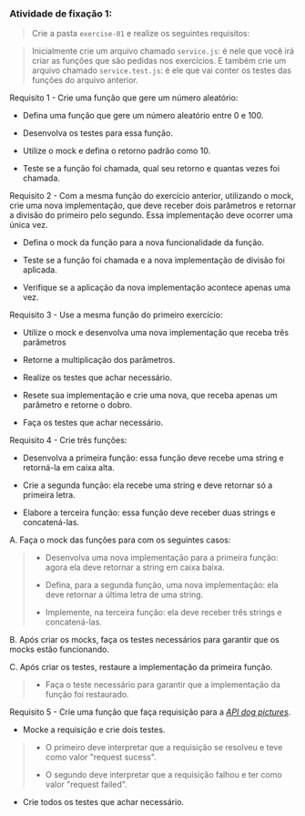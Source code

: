 ###  Atividade de fixação 1:
> Crie a pasta `exercise-01` e realize os seguintes requisitos:

> Inicialmente crie um arquivo chamado `service.js`: é nele que você irá criar as funções que são pedidas nos exercícios.
> E também crie um arquivo chamado `service.test.js`: é ele que vai conter os testes das funções do arquivo anterior.


Requisito 1 - Crie uma função que gere um número aleatório:

* Defina uma função que gere um número aleatório entre 0 e 100.

* Desenvolva os testes para essa função.

* Utilize o mock e defina o retorno padrão como 10.

* Teste se a função foi chamada, qual seu retorno e quantas vezes foi chamada.


Requisito 2 - Com a mesma função do exercício anterior, utilizando o mock, crie uma nova implementação, que deve receber dois parâmetros e retornar a divisão do primeiro pelo segundo. Essa implementação deve ocorrer uma única vez.

* Defina o mock da função para a nova funcionalidade da função.

* Teste se a função foi chamada e a nova implementação de divisão foi aplicada.

* Verifique se a aplicação da nova implementação acontece apenas uma vez.


Requisito 3 - Use a mesma função do primeiro exercício:

* Utilize o mock e desenvolva uma nova implementação que receba três parâmetros

* Retorne a multiplicação dos parâmetros.

* Realize os testes que achar necessário.

* Resete sua implementação e crie uma nova, que receba apenas um parâmetro e retorne o dobro.

* Faça os testes que achar necessário.


Requisito 4 - Crie três funções: 

* Desenvolva a primeira função: essa função deve recebe uma string e retorná-la em caixa alta.

* Crie a segunda função: ela recebe uma string e deve retornar só a primeira letra.

* Elabore a terceira função: essa função deve receber duas strings e concatená-las.

A. Faça o mock das funções para com os seguintes casos:

> * Desenvolva uma nova implementação para a primeira função: agora ela deve retornar a string em caixa baixa.
>
> * Defina, para a segunda função, uma nova implementação: ela deve retornar a última letra de uma string.
>
> * Implemente, na terceira função: ela deve receber três strings e concatená-las.

B. Após criar os mocks, faça os testes necessários para garantir que os mocks estão funcionando.

C. Após criar os testes, restaure a implementação da primeira função.

> * Faça o teste necessário para garantir que a implementação da função foi restaurado.


Requisito 5 - Crie uma função que faça requisição para a _[API dog pictures](https://dog.ceo/dog-api/)_.

* Mocke a requisição e crie dois testes.

> * O primeiro deve interpretar que a requisição se resolveu e teve como valor "request sucess".
>
> * O segundo deve interpretar que a requisição falhou e ter como valor "request failed".

* Crie todos os testes que achar necessário. 


